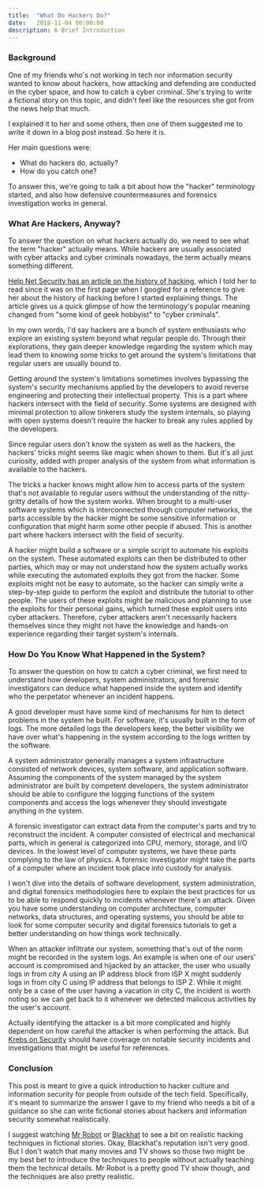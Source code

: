 ```yaml
---
title:  "What Do Hackers Do?"
date:   2018-11-04 00:00:00
description: A Brief Introduction
---
```


### Background

One of my friends who's not working in tech nor information security wanted to know about hackers, how attacking and defending are conducted in the cyber space, and how to catch a cyber criminal. She's trying to write a fictional story on this topic, and didn't feel like the resources she got from the news help that much.

I explained it to her and some others, then one of them suggested me to write it down in a blog post instead. So here it is.

Her main questions were:

- What do hackers do, actually?
- How do you catch one?

To answer this, we're going to talk a bit about how the "hacker" terminology started, and also how defensive countermeasures and forensics investigation works in general.

### What Are Hackers, Anyway?

To answer the question on what hackers actually do, we need to see what the term "hacker" actually means. While hackers are usually associated with cyber attacks and cyber criminals nowadays, the term actually means something different.

[Help Net Security has an article on the history of hacking](https://www.helpnetsecurity.com/2002/04/08/the-history-of-hacking/), which I told her to read since it was on the first page when I googled for a reference to give her about the history of hacking before I started explaining things. The article gives us a quick glimpse of how the terminology's popular meaning changed from "some kind of geek hobbyist" to "cyber criminals".

In my own words, I'd say hackers are a bunch of system enthusiasts who explore an existing system beyond what regular people do. Through their explorations, they gain deeper knowledge regarding the system which may lead them to knowing some tricks to get around the system's limitations that regular users are usually bound to.

Getting around the system's limitations sometimes involves bypassing the system's security mechanisms applied by the developers to avoid reverse engineering and protecting their intellectual property. This is a part where hackers intersect with the field of security. Some systems are designed with minimal protection to allow tinkerers study the system internals, so playing with open systems doesn't require the hacker to break any rules applied by the developers.

Since regular users don't know the system as well as the hackers, the hackers' tricks might seems like magic when shown to them. But it's all just curiosity, added with proper analysis of the system from what information is available to the hackers.

The tricks a hacker knows might allow him to access parts of the system that's not available to regular users without the understanding of the nitty-gritty details of how the system works. When brought to a multi-user software systems which is interconnected through computer networks, the parts accessible by the hacker might be some sensitive information or configuration that might harm some other people if abused. This is another part where hackers intersect with the field of security.

A hacker might build a software or a simple script to automate his exploits on the system. These automated exploits can then be distributed to other parties, which may or may not understand how the system actually works while executing the automated exploits they got from the hacker. Some exploits might not be easy to automate, so the hacker can simply write a step-by-step guide to perform the exploit and distribute the tutorial to other people. The users of these exploits might be malicious and planning to use the exploits for their personal gains, which turned these exploit users into cyber attackers. Therefore, cyber attackers aren't necessarily hackers themselves since they might not have the knowledge and hands-on experience regarding their target system's internals.

### How Do You Know What Happened in the System?

To answer the question on how to catch a cyber criminal, we first need to understand how developers, system administrators, and forensic investigators can deduce what happened inside the system and identify who the perpetator whenever an incident happens.

A good developer must have some kind of mechanisms for him to detect problems in the system he built. For software, it's usually built in the form of logs. The more detailed logs the developers keep, the better visibility we have over what's happening in the system according to the logs written by the software.

A system administrator generally manages a system infrastructure consisted of network devices, system software, and application software. Assuming the components of the system managed by the system administrator are built by competent developers, the system administrator should be able to configure the logging functions of the system components and access the logs whenever they should investigate anything in the system.

A forensic investigator can extract data from the computer's parts and try to reconstruct the incident. A computer consisted of electrical and mechanical parts, which in general is categorized into CPU, memory, storage, and I/O devices. In the lowest level of computer systems, we have these parts complying to the law of physics. A forensic investigator might take the parts of a computer where an incident took place into custody for analysis.

I won't dive into the details of software development, system administration, and digital forensics methodologies here to explain the best practices for us to be able to respond quickly to incidents whenever there's an attack. Given you have some understanding on computer architecture, computer networks, data structures, and operating systems, you should be able to look for some computer security and digital forensics tutorials to get a better understanding on how things work technically.

When an attacker infiltrate our system, something that's out of the norm might be recorded in the system logs. An example is when one of our users' account is compromised and hijacked by an attacker, the user who usually logs in from city A using an IP address block from ISP X might suddenly logs in from city C using IP address that belongs to ISP Z. While it might only be a case of the user having a vacation in city C, the incident is worth noting so we can get back to it whenever we detected malicous activities by the user's account.

Actually identifying the attacker is a bit more complicated and highly dependent on how careful the attacker is when performing the attack. But [Krebs on Security](https://krebsonsecurity.com/) should have coverage on notable security incidents and investigations that might be useful for references.

### Conclusion

This post is meant to give a quick introduction to hacker culture and information security for people from outside of the tech field. Specifically, it's meant to summarize the answer I gave to my friend who needs a bit of a guidance so she can write fictional stories about hackers and information security somewhat realistically.

I suggest watching [Mr Robot](https://www.imdb.com/title/tt4158110/) or [Blackhat](https://www.imdb.com/title/tt2717822/) to see a bit on realistic hacking techniques in fictional stories. Okay, Blackhat's reputation isn't very good. But I don't watch that many movies and TV shows so those two might be my best bet to introduce the techniques to people without actually teaching them the technical details. Mr Robot is a pretty good TV show though, and the techniques are also pretty realistic.